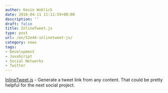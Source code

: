 ```yaml
---
author: Kevin Woblick
date: 2016-04-11 11:11:59+00:00
description: ''
draft: false
title: InlineTweet.js
type: post
url: /en/52e44-inlinetweet-js/
category: news
tags:
- Development
- JavaScript
- Social Networks
- Twitter
---
```


[InlineTweet.js](http://ireade.github.io/inlinetweetjs/) - Generate a tweet link from any content. That could be pretty helpful for the next social project.
